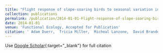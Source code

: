 ```yaml
---
title: "Flight response of slope-soaring birds to seasonal variation in thermal generation"
collection: publications
permalink: /publication/2014-01-01-Flight-response-of-slope-soaring-birds-to-seasonal-variation-in-thermal-generation
date: 2014-01-01
venue: 'Functional Ecology, Accepted for Publication'
citation: ' Adam Duerr,  Tricia Miller,  Micheal Lanzone,  David Brandes,  Jeff Cooper,  Kieran O&apos;Malley,  Charles Maisonneuve,  Junior Tremblay,  Jay Wilhelm,  Todd Katzner, &quot;Flight response of slope-soaring birds to seasonal variation in thermal generation.&quot; Functional Ecology, Accepted for Publication, 2014.'
---
```

Use [Google Scholar](https://scholar.google.com/scholar?q=Flight+response+of+slope+soaring+birds+to+seasonal+variation+in+thermal+generation){:target="_blank"} for full citation